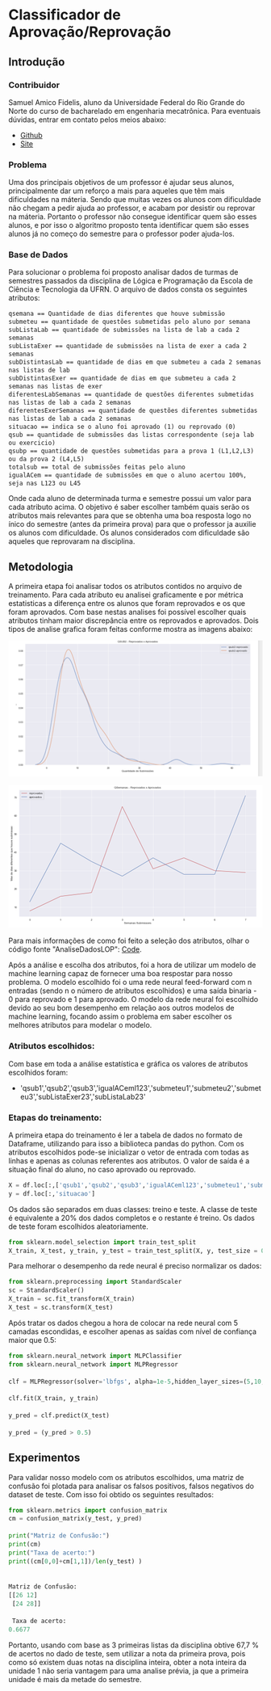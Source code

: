 # Classificador de Aprovação/Reprovação

## Introdução

### Contribuidor
Samuel Amico Fidelis, aluno da Universidade Federal do Rio Grande do Norte do curso de bacharelado em engenharia mecatrônica. Para eventuais dúvidas, entrar em contato pelos
meios abaixo:

- [Github](https://github.com/samuelamico/MachineLearning)
- [Site](https://samuelamico.github.io/)


### Problema
Uma dos principais objetivos de um professor é ajudar seus alunos, principalmente dar um reforço a mais para aqueles que têm mais dificuldades na máteria. Sendo que muitas vezes
os alunos com dificuldade não chegam a pedir ajuda ao professor, e acabam por desistir ou reprovar na máteria. Portanto o professor não consegue identificar quem são esses alunos, e por isso o algoritmo proposto tenta identificar quem são esses alunos já no começo do semestre para o professor poder ajuda-los.

### Base de Dados
Para solucionar o problema foi proposto analisar dados de turmas de semestres passados da disciplina de Lógica e Programação da Escola de Ciência e Tecnologia da UFRN.
O arquivo de dados consta os seguintes atributos:
```
qsemana == Quantidade de dias diferentes que houve submissão
submeteu == quantidade de questões submetidas pelo aluno por semana
subListaLab == quantidade de submissões na lista de lab a cada 2 semanas
subListaExer == quantidade de submissões na lista de exer a cada 2 semanas
subDistintasLab == quantidade de dias em que submeteu a cada 2 semanas nas listas de lab
subDistintasExer == quantidade de dias em que submeteu a cada 2 semanas nas listas de exer
diferentesLabSemanas == quantidade de questões diferentes submetidas nas listas de lab a cada 2 semanas
diferentesExerSemanas == quantidade de questões diferentes submetidas nas listas de lab a cada 2 semanas
situacao == indica se o aluno foi aprovado (1) ou reprovado (0)
qsub == quantidade de submissões das listas correspondente (seja lab ou exercicio)
qsubp == quantidade de questões submetidas para a prova 1 (L1,L2,L3) ou da prova 2 (L4,L5)
totalsub == total de submissões feitas pelo aluno
igualACem == quantidade de submissões em que o aluno acertou 100%, seja nas L123 ou L45 

```
Onde cada aluno de determinada turma e semestre possui um valor para cada atributo acima. O objetivo é saber escolher também quais serão os atributos mais relevantes
para que se obtenha uma boa resposta logo no ínico do semestre (antes da primeira prova) para que o professor ja auxilie os alunos com dificuldade. Os alunos considerados com
dificuldade são aqueles que reprovaram na disciplina.

## Metodologia 

A primeira etapa foi analisar todos os atributos contidos no arquivo de treinamento. Para cada atributo eu analisei graficamente e por métrica estatisticas a diferença
entre os alunos que foram reprovados e os que foram aprovados. Com base nestas analises foi possível escolher quais atributos tinham maior discrepância entre os reprovados e aprovados. Dois tipos de analise grafica foram feitas conforme mostra as imagens abaixo:


![Histograma](https://github.com/samuelamico/MachineLearning/blob/master/Graficos/Histograma.PNG)

![LinearPlot](https://github.com/samuelamico/MachineLearning/blob/master/Graficos/Plots.PNG)


Para mais informações de como foi feito a seleção dos atributos, olhar o código fonte "AnaliseDadosLOP": [Code](https://github.com/samuelamico/MachineLearning).


Após a análise e escolha dos atributos, foi a hora de utilizar um modelo de machine learning capaz de fornecer uma boa respostar para nosso problema. O modelo escolhido
foi o uma rede neural feed-forward com n entradas (sendo n o número de atributos escolhidos) e uma saída binaria - 0 para reprovado e 1 para aprovado. O modelo da rede neural foi
escolhido devido ao seu bom desempenho em relação aos outros modelos de machine learning, focando assim o problema em saber escolher os melhores atributos para modelar o modelo.

### Atributos escolhidos:
Com base em toda a análise estatística e gráfica os valores de atributos escolhidos foram:
 - 'qsub1','qsub2','qsub3','igualACeml123','submeteu1','submeteu2','submeteu3','subListaExer23','subListaLab23'

### Etapas do treinamento:
A primeira etapa do treinamento é ler a tabela de dados no formato de Dataframe, utilizando para isso a biblioteca pandas do python. Com os atributos escolhidos pode-se
inicializar o vetor de entrada com todas as linhas e apenas as colunas referentes aos atributos. O valor de saída é a situação final do aluno, no caso aprovado ou reprovado.

```py
X = df.loc[:,['qsub1','qsub2','qsub3','igualACeml123','submeteu1','submeteu2','submeteu3','subListaExer23','subListaLab23'] ]
y = df.loc[:,'situacao']
```

Os dados são separados em duas classes: treino e teste. A classe de teste é equivalente a 20% dos dados completos e o restante é treino. Os dados de teste foram escolhidos 
aleatoriamente.

```py
from sklearn.model_selection import train_test_split
X_train, X_test, y_train, y_test = train_test_split(X, y, test_size = 0.2, random_state = 0)
```


Para melhorar o desempenho da rede neural é preciso normalizar os dados:

```py
from sklearn.preprocessing import StandardScaler
sc = StandardScaler()
X_train = sc.fit_transform(X_train)
X_test = sc.transform(X_test)
```

Após tratar os dados chegou a hora de colocar na rede neural com 5 camadas escondidas, e escolher apenas as saídas com nível de confiança maior que 0.5:

```py
from sklearn.neural_network import MLPClassifier
from sklearn.neural_network import MLPRegressor

clf = MLPRegressor(solver='lbfgs', alpha=1e-5,hidden_layer_sizes=(5,10,10,9,1), random_state=1)

clf.fit(X_train, y_train) 

y_pred = clf.predict(X_test)

y_pred = (y_pred > 0.5)
```

## Experimentos 

Para validar nosso modelo com os atributos escolhidos, uma matriz de confusão foi plotada para analisar os falsos positivos, falsos negativos do dataset de teste.
Com isso foi obtido os seguintes resultados:

```py
from sklearn.metrics import confusion_matrix
cm = confusion_matrix(y_test, y_pred)

print("Matriz de Confusão:")
print(cm)
print("Taxa de acerto:")
print((cm[0,0]+cm[1,1])/len(y_test) )


Matriz de Confusão:
[[26 12]
 [24 28]]

 Taxa de acerto:
0.6677
```
Portanto, usando com base as 3 primeiras listas da disciplina obtive 67,7 % de acertos no dado de teste, sem utilizar a nota da primeira prova, pois como só existem duas notas na disciplina inteira, obter a nota inteira da unidade 1 não seria vantagem para uma analise prévia, ja que a primeira unidade é mais da metade do semestre. 